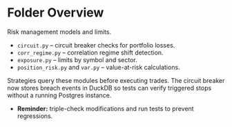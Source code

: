 # Folder Overview

Risk management models and limits.
- `circuit.py` – circuit breaker checks for portfolio losses.
- `corr_regime.py` – correlation regime shift detection.
- `exposure.py` – limits by symbol and sector.
- `position_risk.py` and `var.py` – value-at-risk calculations.

Strategies query these modules before executing trades.
The circuit breaker now stores breach events in DuckDB so tests can verify
triggered stops without a running Postgres instance.

- **Reminder:** triple-check modifications and run tests to prevent regressions.
